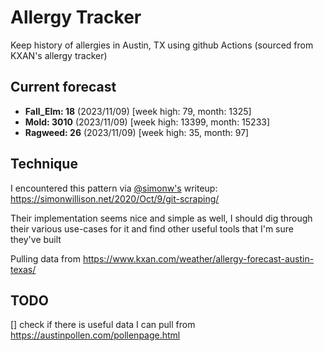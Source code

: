 # Allergy Tracker

Keep history of allergies in Austin, TX using github Actions (sourced from KXAN's allergy tracker)

## Current forecast
<!-- INJECT FORECAST -->
- **Fall_Elm: 18** (2023/11/09)  [week high: 79, month: 1325]
- **Mold: 3010** (2023/11/09)  [week high: 13399, month: 15233]
- **Ragweed: 26** (2023/11/09)  [week high: 35, month: 97]
<!-- END INJECT FORECAST -->

## Technique

I encountered this pattern via [@simonw's](https://github.com/simonw) writeup: https://simonwillison.net/2020/Oct/9/git-scraping/

Their implementation seems nice and simple as well, I should dig through their various use-cases for it and find other useful tools that I'm sure they've built

Pulling data from https://www.kxan.com/weather/allergy-forecast-austin-texas/

## TODO

[] check if there is useful data I can pull from https://austinpollen.com/pollenpage.html
